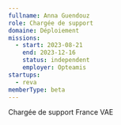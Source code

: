 ```yaml
---
fullname: Anna Guendouz
role: Chargée de support
domaine: Déploiement
missions:
  - start: 2023-08-21
    end: 2023-12-16
    status: independent
    employer: Opteamis
startups:
  - reva
memberType: beta
---
```


Chargée de support France VAE
